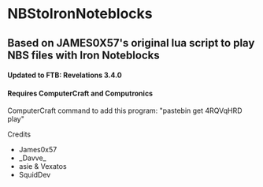 # NBStoIronNoteblocks

## Based on JAMES0X57's original lua script to play NBS files with Iron Noteblocks
#### Updated to FTB: Revelations 3.4.0
#### Requires ComputerCraft and Computronics

ComputerCraft command to add this program: 
"pastebin get 4RQVqHRD play"

Credits
* James0x57
* \_Davve\_ 
* asie & Vexatos
* SquidDev
